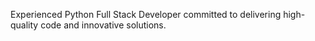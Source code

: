 Experienced Python Full Stack Developer committed to delivering high-quality code and innovative solutions.
